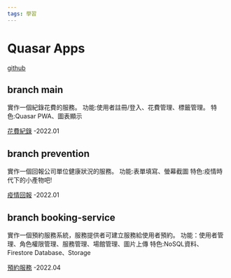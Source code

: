 ```yaml
---
tags: 學習
---
```


# Quasar Apps 

[github](https://github.com/lian0103/quasar-apps)

## branch main
實作一個紀錄花費的服務。
功能:使用者註冊/登入、花費管理、標籤管理。
特色:Quasar PWA、圖表顯示     

[花費紀錄](https://account-app-f70c0.web.app/#/)
-2022.01

## branch prevention
實作一個回報公司單位健康狀況的服務。
功能:表單填寫、螢幕截圖
特色:疫情時代下的小產物吧!     

[疫情回報](https://gt-prevent-record.firebaseapp.com/#/)
-2022.01

## branch booking-service
實作一個預約服務系統，服務提供者可建立服務給使用者預約。
功能：使用者管理、角色權限管理、服務管理、場館管理、圖片上傳
特色:NoSQL資料、Firestore Database、Storage     

[預約服務](https://book-service.firebaseapp.com/#/)
-2022.04
